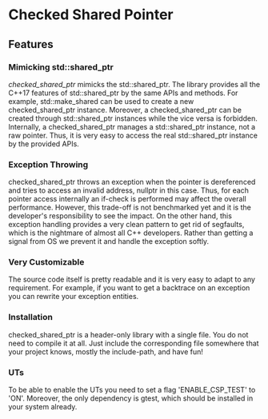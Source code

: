 # Checked Shared Pointer

## Features

### Mimicking std::shared_ptr
*checked_shared_ptr* mimicks the std::shared_ptr. The library provides all the C++17 features of std::shared_ptr by the same APIs and methods. For example, std::make_shared can be used to create a new checked_shared_ptr instance. Moreover, a checked_shared_ptr can be created through std::shared_ptr instances while the vice versa is forbidden. Internally, a checked_shared_ptr manages a std::shared_ptr instance, not a raw pointer. Thus, it is very easy to access the real std::shared_ptr instance by the provided APIs.

### Exception Throwing
checked_shared_ptr throws an exception when the pointer is dereferenced and tries to access an invalid address, nullptr in this case. Thus, for each pointer access internally an if-check is performed may affect the overall performance. However, this trade-off is not benchmarked yet and it is the developer's responsibility to see the impact. On the other hand, this exception handling provides a very clean pattern to get rid of segfaults, which is the nightmare of almost all C++ developers. Rather than getting a signal from OS we prevent it and handle the exception softly.

### Very Customizable
The source code itself is pretty readable and it is very easy to adapt to any requirement. For example, if you want to get a backtrace on an exception you can rewrite your exception entities.

### Installation
checked_shared_ptr is a header-only library with a single file. You do not need to compile it at all. Just include the corresponding file somewhere that your project knows, mostly the include-path, and have fun!

### UTs
To be able to enable the UTs you need to set a flag 'ENABLE_CSP_TEST' to 'ON'. Moreover, the only dependency is gtest, which should be installed in your system already.
